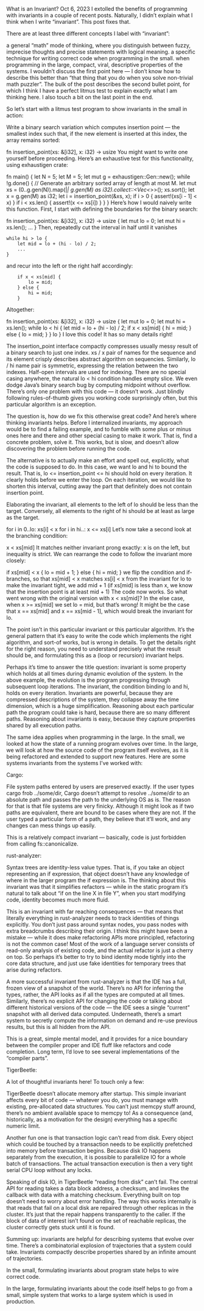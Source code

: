 What is an Invariant?
Oct 6, 2023
I extolled the benefits of programming with invariants in a couple of recent posts. Naturally, I didn’t explain what I think when I write “invariant”. This post fixes that.

There are at least three different concepts I label with “invariant”:

a general “math” mode of thinking, where you distinguish between fuzzy, imprecise thoughts and precise statements with logical meaning.
a specific technique for writing correct code when programming in the small.
when programming in the large, compact, viral, descriptive properties of the systems.
I wouldn’t discuss the first point here — I don’t know how to describe this better than “that thing that you do when you solve non-trivial math puzzler”. The bulk of the post describes the second bullet point, for which I think I have a perfect litmus test to explain exactly what I am thinking here. I also touch a bit on the last point in the end.

So let’s start with a litmus test program to show invariants in the small in action:

Write a binary search variation which computes insertion point — the smallest index such that, if the new element is inserted at this index, the array remains sorted:

fn insertion_point(xs: &[i32], x: i32) -> usize
You might want to write one yourself before proceeding. Here’s an exhaustive test for this functionality, using exhaustigen crate:

fn main() {
  let N = 5;
  let M = 5;
  let mut g = exhaustigen::Gen::new();
  while !g.done() {
    // Generate an arbitrary sorted array of length at most M.
    let mut xs =
      (0..g.gen(N)).map(|_| g.gen(M) as i32).collect::<Vec<_>>();
    xs.sort();
    let x = g.gen(M) as i32;
    let i = insertion_point(&xs, x);
    if i > 0        { assert!(xs[i - 1] < x) }
    if i < xs.len() { assert!(x <= xs[i]) }
  }
}
Here’s how I would naively write this function. First, I start with defining the boundaries for the binary search:

fn insertion_point(xs: &[i32], x: i32) -> usize {
    let mut lo = 0;
    let mut hi = xs.len();
    ...
}
Then, repeatedly cut the interval in half until it vanishes

    while hi > lo {
        let mid = lo + (hi - lo) / 2;
        ...
    }
and recur into the left or the right half accordingly:

        if x < xs[mid] {
            lo = mid;
        } else {
            hi = mid;
        }
Altogether:

fn insertion_point(xs: &[i32], x: i32) -> usize {
  let mut lo = 0;
  let mut hi = xs.len();
  while lo < hi {
    let mid = lo + (hi - lo) / 2;
    if x < xs[mid] {
      hi = mid;
    } else {
      lo = mid;
    }
  }
  lo
}
I love this code! It has so many details right!

The insertion_point interface compactly compresses usually messy result of a binary search to just one index.
xs / x pair of names for the sequence and its element crisply describes abstract algorithm on sequencies.
Similarly, lo / hi name pair is symmetric, expressing the relation between the two indexes.
Half-open intervals are used for indexing.
There are no special casing anywhere, the natural lo < hi condition handles empty slice.
We even dodge Java’s binary search bug by computing midpoint without overflow.
There’s only one problem with this code — it doesn’t work. Just blindly following rules-of-thumb gives you working code surprisingly often, but this particular algorithm is an exception.

The question is, how do we fix this otherwise great code? And here’s where thinking invariants helps. Before I internalized invariants, my approach would be to find a failing example, and to fumble with some plus or minus ones here and there and other special casing to make it work. That is, find a concrete problem, solve it. This works, but is slow, and doesn’t allow discovering the problem before running the code.

The alternative is to actually make an effort and spell out, explicitly, what the code is supposed to do. In this case, we want lo and hi to bound the result. That is,
lo <= insertion_point <= hi
should hold on every iteration. It clearly holds before we enter the loop. On each iteration, we would like to shorten this interval, cutting away the part that definitely does not contain insertion point.

Elaborating the invariant, all elements to the left of lo should be less than the target. Conversely, all elements to the right of hi should be at least as large as the target.

for i in 0..lo: xs[i] < x
for i in hi..:  x <= xs[i]
Let’s now take a second look at the branching condition:

x < xs[mid]
It matches neither invariant prong exactly: x is on the left, but inequality is strict. We can rearrange the code to follow the invariant more closely:

if xs[mid] < x {
    lo = mid + 1;
} else {
    hi = mid;
}
we flip the condition and if-branches, so that xs[mid] < x matches xs[i] < x from the invariant for lo
to make the invariant tight, we add mid + 1 (if xs[mid] is less than x, we know that the insertion point is at least mid + 1)
The code now works. So what went wrong with the original version with x < xs[mid]? In the else case, when x >= xs[mid] we set lo = mid, but that’s wrong! It might be the case that x == xs[mid] and x == xs[mid - 1], which would break the invariant for lo.

The point isn’t in this particular invariant or this particular algorithm. It’s the general pattern that it’s easy to write the code which implements the right algorithm, and sort-of works, but is wrong in details. To get the details right for the right reason, you need to understand precisely what the result should be, and formulating this as a (loop or recursion) invariant helps.

Perhaps it’s time to answer the title question: invariant is some property which holds at all times during dynamic evolution of the system. In the above example, the evolution is the program progressing through subsequent loop iterations. The invariant, the condition binding lo and hi, holds on every iteration. Invariants are powerful, because they are compressed descriptions of the system, they collapse away the time dimension, which is a huge simplification. Reasoning about each particular path the program could take is hard, because there are so many different paths. Reasoning about invariants is easy, because they capture properties shared by all execution paths.

The same idea applies when programming in the large. In the small, we looked at how the state of a running program evolves over time. In the large, we will look at how the source code of the program itself evolves, as it is being refactored and extended to support new features. Here are some systems invariants from the systems I’ve worked with:

Cargo:

File system paths entered by users are preserved exactly. If the user types
cargo frob ../some/dir,
Cargo doesn’t attempt to resolve ../some/dir to an absolute path and passes the path to the underlying OS as is. The reason for that is that file systems are very finicky. Although it might look as if two paths are equivalent, there are bound to be cases where they are not. If the user typed a particular form of a path, they believe that it’ll work, and any changes can mess things up easily.

This is a relatively compact invariant — basically, code is just forbidden from calling fs::canonicalize.

rust-analyzer:

Syntax trees are identity-less value types. That is, if you take an object representing an if expression, that object doesn’t have any knowledge of where in the larger program the if expression is. The thinking about this invariant was that it simplifies refactors — while in the static program it’s natural to talk about “if on the line X in file Y”, when you start modifying code, identity becomes much more fluid.

This is an invariant with far reaching consequences — that means that literally everything in rust-analyzer needs to track identities of things explicitly. You don’t just pass around syntax nodes, you pass nodes with extra breadcrumbs describing their origin. I think this might have been a mistake — while it does make refactoring APIs more principled, refactoring is not the common case! Most of the work of a language server consists of read-only analysis of existing code, and the actual refactor is just a cherry on top. So perhaps it’s better to try to bind identity mode tightly into the core data structure, and just use fake identities for temporary trees that arise during refactors.

A more successful invariant from rust-analyzer is that the IDE has a full, frozen view of a snapshot of the world. There’s no API for inferring the types, rather, the API looks as if all the types are computed at all times. Similarly, there’s no explicit API for changing the code or talking about different historical versions of the code — the IDE sees a single “current” snapshot with all derived data computed. Underneath, there’s a smart system to secretly compute the information on demand and re-use previous results, but this is all hidden from the API.

This is a great, simple mental model, and it provides for a nice boundary between the compiler proper and IDE fluff like refactors and code completion. Long term, I’d love to see several implementations of the “compiler parts”.

TigerBeetle:

A lot of thoughtful invariants here! To touch only a few:

TigerBeetle doesn’t allocate memory after startup. This simple invariant affects every bit of code — whatever you do, you must manage with existing, pre-allocated data structures. You can’t just memcpy stuff around, there’s no ambient available space to memcpy to! As a consequence (and, historically, as a motivation for the design) everything has a specific numeric limit.

Another fun one is that transaction logic can’t read from disk. Every object which could be touched by a transaction needs to be explicitly prefetched into memory before transaction begins. Because disk IO happens separately from the execution, it is possible to parallelize IO for a whole batch of transactions. The actual transaction execution is then a very tight serial CPU loop without any locks.

Speaking of disk IO, in TigerBeetle “reading from disk” can’t fail. The central API for reading takes a data block address, a checksum, and invokes the callback with data with a matching checksum. Everything built on top doesn’t need to worry about error handling. The way this works internally is that reads that fail on a local disk are repaired through other replicas in the cluster. It’s just that the repair happens transparently to the caller. If the block of data of interest isn’t found on the set of reachable replicas, the cluster correctly gets stuck until it is found.

Summing up: invariants are helpful for describing systems that evolve over time. There’s a combinatorial explosion of trajectories that a system could take. Invariants compactly describe properties shared by an infinite amount of trajectories.

In the small, formulating invariants about program state helps to wire correct code.

In the large, formulating invariants about the code itself helps to go from a small, simple system that works to a large system which is used in production.
